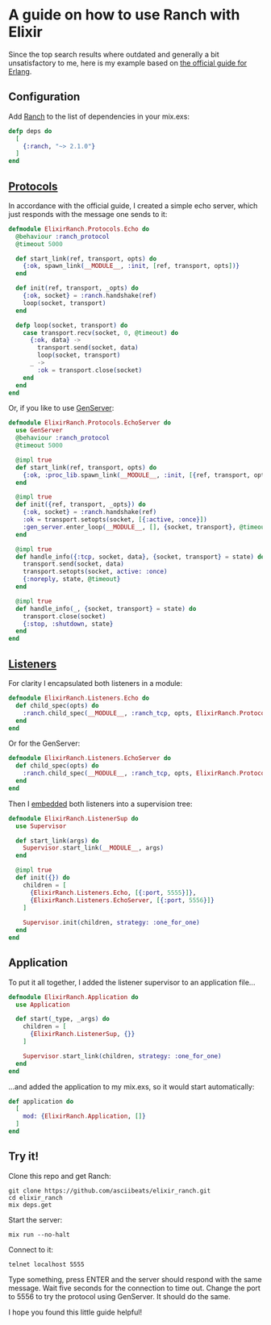 # A guide on how to use Ranch with Elixir
Since the top search results where outdated and generally a bit unsatisfactory to me, here is my example based on [the official guide for Erlang](https://ninenines.eu/docs/en/ranch/2.1/guide/).

## Configuration
Add [Ranch](https://ninenines.eu/docs/en/ranch/2.1/guide/) to the list of dependencies in your mix.exs:
```elixir
defp deps do
  [
    {:ranch, "~> 2.1.0"}
  ]
end
```
## [Protocols](https://ninenines.eu/docs/en/ranch/2.1/guide/protocols/)
In accordance with the official guide, I created a simple echo server, which just responds with the message one sends to it:
```elixir
defmodule ElixirRanch.Protocols.Echo do
  @behaviour :ranch_protocol
  @timeout 5000

  def start_link(ref, transport, opts) do
    {:ok, spawn_link(__MODULE__, :init, [ref, transport, opts])}
  end

  def init(ref, transport, _opts) do
    {:ok, socket} = :ranch.handshake(ref)
    loop(socket, transport)
  end

  defp loop(socket, transport) do
    case transport.recv(socket, 0, @timeout) do
      {:ok, data} ->
        transport.send(socket, data)
        loop(socket, transport)
      _ ->
        :ok = transport.close(socket)
    end
  end
end
```
Or, if you like to use [GenServer](https://hexdocs.pm/elixir/GenServer.html):
```elixir
defmodule ElixirRanch.Protocols.EchoServer do
  use GenServer
  @behaviour :ranch_protocol
  @timeout 5000

  @impl true
  def start_link(ref, transport, opts) do
    {:ok, :proc_lib.spawn_link(__MODULE__, :init, [{ref, transport, opts}])}
  end

  @impl true
  def init({ref, transport, _opts}) do
    {:ok, socket} = :ranch.handshake(ref)
    :ok = transport.setopts(socket, [{:active, :once}])
    :gen_server.enter_loop(__MODULE__, [], {socket, transport}, @timeout)
  end

  @impl true
  def handle_info({:tcp, socket, data}, {socket, transport} = state) do
    transport.send(socket, data)
    transport.setopts(socket, active: :once)
    {:noreply, state, @timeout}
  end

  @impl true
  def handle_info(_, {socket, transport} = state) do
    transport.close(socket)
    {:stop, :shutdown, state}
  end
end
```
## [Listeners](https://ninenines.eu/docs/en/ranch/2.1/guide/listeners/)
For clarity I encapsulated both listeners in a module:
```elixir
defmodule ElixirRanch.Listeners.Echo do
  def child_spec(opts) do
    :ranch.child_spec(__MODULE__, :ranch_tcp, opts, ElixirRanch.Protocols.Echo, [])
  end
end
```
Or for the GenServer:
```elixir
defmodule ElixirRanch.Listeners.EchoServer do
  def child_spec(opts) do
    :ranch.child_spec(__MODULE__, :ranch_tcp, opts, ElixirRanch.Protocols.EchoServer, [])
  end
end
```
Then I [embedded](https://ninenines.eu/docs/en/ranch/2.1/guide/embedded/) both listeners into a supervision tree:
```elixir
defmodule ElixirRanch.ListenerSup do
  use Supervisor

  def start_link(args) do
    Supervisor.start_link(__MODULE__, args)
  end

  @impl true
  def init({}) do
    children = [
      {ElixirRanch.Listeners.Echo, [{:port, 5555}]},
      {ElixirRanch.Listeners.EchoServer, [{:port, 5556}]}
    ]
    
    Supervisor.init(children, strategy: :one_for_one)
  end
end
```
## Application
To put it all together, I added the listener supervisor to an application file...
```elixir
defmodule ElixirRanch.Application do
  use Application

  def start(_type, _args) do
    children = [
      {ElixirRanch.ListenerSup, {}}
    ]

    Supervisor.start_link(children, strategy: :one_for_one)
  end
end
```
...and added the application to my mix.exs, so it would start automatically:
```elixir
def application do
  [
    mod: {ElixirRanch.Application, []}
  ]
end
```
## Try it!
Clone this repo and get Ranch:
```
git clone https://github.com/asciibeats/elixir_ranch.git
cd elixir_ranch
mix deps.get
```
Start the server:
```
mix run --no-halt
```
Connect to it:
```
telnet localhost 5555
```
Type something, press ENTER and the server should respond with the same message. Wait five seconds for the connection to time out. Change the port to 5556 to try the protocol using GenServer. It should do the same.

I hope you found this little guide helpful!
